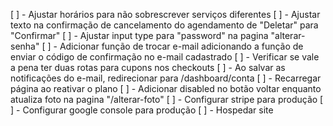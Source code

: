 [ ] - Ajustar horários para não sobrescrever serviços diferentes
[ ] - Ajustar texto na confirmação de cancelamento do agendamento de "Deletar" para "Confirmar"
[ ] - Ajustar input type para "password" na pagina "alterar-senha"
[ ] - Adicionar função de trocar e-mail adicionando a função de enviar o código de confirmação no e-mail cadastrado
[ ] - Verificar se vale a pena ter duas rotas para cupons nos checkouts
[ ] - Ao salvar as notificações do e-mail, redirecionar para /dashboard/conta
[ ] - Recarregar página ao reativar o plano
[ ] - Adicionar disabled no botão voltar enquanto atualiza foto na pagina "/alterar-foto"
[ ] - Configurar stripe para produção
[ ] - Configurar google console para produção
[ ] - Hospedar site
